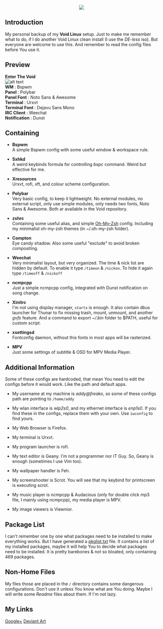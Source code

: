 <p align="center">
<a name="top" href="https://github.com/addy-dclxvi/void-bspwm-dotfiles/"><img src="https://raw.githubusercontent.com/addy-dclxvi/void-bspwm-dotfiles/master/header.png"></a>
</p>

## Introduction
My personal backup of my **Void Linux** setup. Just to make me remember what to do, if I do another Void Linux clean install (I use the *DE-less* iso).
But everyone are welcome to use this. And remember to read the config files before You use it.

## Preview
**Enter The Void** <br />
![alt text](https://raw.githubusercontent.com/addy-dclxvi/void-bspwm-dotfiles/master/preview.png) <br />
**WM** : Bspwm <br />
**Panel** : Polybar <br />
**Panel Font** : Noto Sans & Awesome <br />
**Terminal** : Urxvt <br />
**Terminal Font** : Dejavu Sans Mono <br />
**IRC Client** : Weechat <br />
**Notification** : Dunst <br />

## Containing
- **Bspwm** <br /> A simple Bspwm config with some useful window & workspace rule.

- **Sxhkd** <br /> A weird keybinds formula for controlling *bspc* command. Weird but effective for me.

- **Xresources** <br /> Urxvt, rofi, xft, and colour scheme configuration.

- **Polybar** <br /> Very basic config, to keep it lightweight. No external modules, no external script, only use simple modules, only needs two fonts, Noto Sans & Awesome. Both ar available in the Void repository.
  
- **zshrc** <br /> Containing some useful alias, and simple [Oh-My-Zsh](https://github.com/robbyrussell/oh-my-zsh) config. Including my minimalist oh-my-zsh themes (in ~/.oh-my-zsh folder).
  
- **Compton** <br /> Eye candy shadow. Also some useful "exclude" to avoid broken compositing.

- **Weechat** <br /> Very minimalist layout, but very organized. The time & nick list are hidden by default. To enable it type `/timeon` & `/nickon`.  To hide it again type `/timeoff` & `/nickoff`

- **ncmpcpp** <br /> Just a simple ncmpcpp config, integrated with Dunst notification on song change.

- **Xinitrc** <br /> I'm not using display manager, `startx` is enough. It also contain dbus launcher for Thunar to fix missing trash, mount, unmount, and another *gvfs* feature. And a command to export *~/.bin* folder to $PATH, useful for custom script.

- **xsettingsd** <br /> Fontconfig daemon, without this fonts in most apps will be rasterized.

- **MPV** <br /> Just some settings of subtitle & OSD for MPV Media Player. 

## Additional Information
Some of these configs are hardcoded, that mean You need to edit the configs before it would work. Like the path and default apps.
- My username at my machine is *addy@freako*, so some of these configs path are pointing to ```/home/addy``` 

- My wlan interface is *wlp2s0*, and my ethernet interface is *enp1s0*. If you find these in the configs, replace them with your own. Use ```iwconfig``` to find yours. 

- My Web Browser is Firefox.

- My terminal is Urxvt.

- My program launcher is rofi.

- My text editor is Geany. I'm not a programmer nor IT Guy. So, Geany is enough (sometimes I use Vim too).

- My wallpaper handler is Feh.

- My screenshooter is Scrot. You will see that my keybind for printscreen is executing scrot.

- My music player is ncmpcpp & Audacious (only for double click mp3 file, I mainly using ncmpcpp), my media player is MPV.

- My image viewers is Viewnior.

## Package List
I can't remember one by one what packages need to be installed to make everything works.
But I have generated a [pkglist.txt](https://github.com/addy-dclxvi/void-bspwm-dotfiles/blob/master/pkglist.txt) file. It contains a list of my installed packages, maybe it will help You to decide what packages need to be installed.
It is pretty barebones & not so bloated, only containing 469 packages. <br />


## Non-Home Files
My files those are placed in the `/` directory contains some dangerous configurations. Don't use it unless You know what are You doing. Maybe I will write some *Readme* files about them. If I'm not lazy.

## My Links
[Google+](https://plus.google.com/+AdhiPambudi)
[Deviant Art](http://addy-dclxvi.deviantart.com/)
